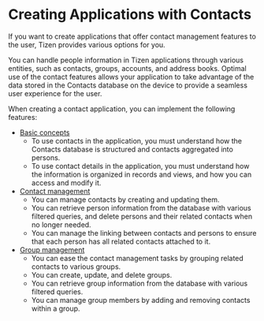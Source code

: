 
Creating Applications with Contacts
===================================

If you want to create applications that offer contact management
features to the user, Tizen provides various options for you.

You can handle people information in Tizen applications through various
entities, such as contacts, groups, accounts, and address books. Optimal
use of the contact features allows your application to take advantage of
the data stored in the Contacts database on the device to provide a
seamless user experience for the user.

When creating a contact application, you can implement the following
features:

-   [Basic concepts](app-contacts-basic-n.md)
    -   To use contacts in the application, you must understand how the
        Contacts database is structured and contacts aggregated
        into persons.
    -   To use contact details in the application, you must understand
        how the information is organized in records and views, and how
        you can access and modify it.
-   [Contact management](app-contacts-management-n.md)
    -   You can manage contacts by creating and updating them.
    -   You can retrieve person information from the database with
        various filtered queries, and delete persons and their related
        contacts when no longer needed.
    -   You can manage the linking between contacts and persons to
        ensure that each person has all related contacts attached to it.
-   [Group management](app-contacts-group-n.md)
    -   You can ease the contact management tasks by grouping related
        contacts to various groups.
    -   You can create, update, and delete groups.
    -   You can retrieve group information from the database with
        various filtered queries.
    -   You can manage group members by adding and removing contacts
        within a group.


